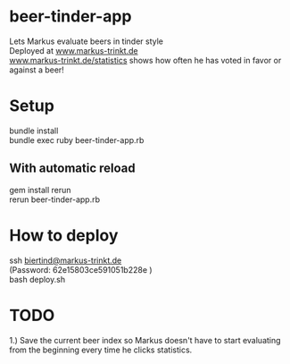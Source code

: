 # beer-tinder-app
Lets Markus evaluate beers in tinder style <br/>
Deployed at www.markus-trinkt.de <br/>
www.markus-trinkt.de/statistics shows how often he has voted in favor or against a beer!

# Setup
bundle install <br/>
bundle exec ruby beer-tinder-app.rb

## With automatic reload
gem install rerun <br/>
rerun beer-tinder-app.rb

# How to deploy
ssh biertind@markus-trinkt.de <br/>
(Password: 62e15803ce591051b228e ) <br/>
bash deploy.sh

# TODO
1.) Save the current beer index so Markus doesn't have to start evaluating from the beginning every time he clicks statistics.<br/>

